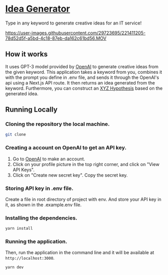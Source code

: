 # [Idea Generator](https://ideagenerator-xyz.vercel.app/)

Type in any keyword to generate creative ideas for an IT service!

https://user-images.githubusercontent.com/29723695/221411205-78d52d5f-a5bd-4c18-87eb-da162c61bd56.MOV


## How it works

It uses GPT-3 model provided by [OpenAI](https://platform.openai.com/docs/models/gpt-3) to generate creative ideas from the given keyword. This application takes a keyword from you, combines it with the prompt you define in .env file, and sends it through the OpenAI's api using a Next.js API route. It then returns an idea generated from the keyword. Furthermore, you can construct an [XYZ Hypothesis](https://www.youtube.com/watch?v=4sZMHAMN0DQ) based on the generated idea.

## Running Locally

### Cloning the repository the local machine.

```bash
git clone
```

### Creating a account on OpenAI to get an API key.

1. Go to [OpenAI](https://openai.com/api/) to make an account.
2. Click on your profile picture in the top right corner, and click on "View API Keys".
3. Click on "Create new secret key". Copy the secret key.


### Storing API key in .env file.

Create a file in root directory of project with env. And store your API key in it, as shown in the .example.env file.


### Installing the dependencies.

```bash
yarn install
```

### Running the application.

Then, run the application in the command line and it will be available at `http://localhost:3000`.

```bash
yarn dev
```
